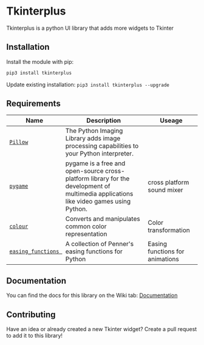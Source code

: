 # Tkinterplus
Tkinterplus is a python UI library that adds more widgets to Tkinter

## Installation
Install the module with pip:
```bat
pip3 install tkinterplus
```
Update existing installation: `pip3 install tkinterplus --upgrade`

## Requirements

| Name | Description | Useage
|--|--|--|
| [`Pillow`](https://pypi.org/project/Pillow/) | The Python Imaging Library adds image processing capabilities to your Python interpreter. |  |
| [`pygame`](https://pypi.org/project/pygame/) | pygame is a free and open-source cross-platform library for the development of multimedia applications like video games using Python. | cross platform sound mixer |
| [`colour`](https://pypi.org/project/colour/) | Converts and manipulates common color representation | Color transformation |
| [`easing_functions `](https://pypi.org/project/easing_functions/) | A collection of Penner's easing functions for Python | Easing functions for animations |


## Documentation
You can find the docs for this library on the Wiki tab:
[Documentation](https://github.com/legopitstop/TkinterPlus/wiki)

## Contributing
Have an idea or already created a new Tkinter widget? Create a pull request to add it to this library!